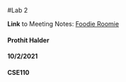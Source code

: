 #Lab 2

**Link** to Meeting Notes: [Foodie Roomie](https://prorick.github.io/Lab2/)

#### Prothit Halder
#### 10/2/2021
#### CSE110
